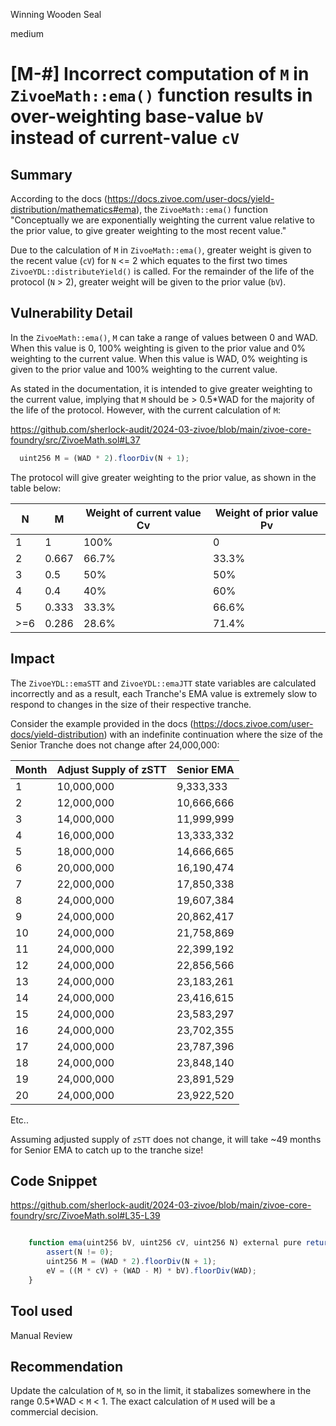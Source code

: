 Winning Wooden Seal

medium

# [M-#] Incorrect computation of `M` in `ZivoeMath::ema()` function results in over-weighting base-value `bV` instead of current-value `cV`

## Summary

According to the docs (https://docs.zivoe.com/user-docs/yield-distribution/mathematics#ema), the `ZivoeMath::ema()` function "Conceptually we are exponentially weighting the current value relative to the prior value, to give greater weighting to the most recent value."

Due to the calculation of `M` in `ZivoeMath::ema()`, greater weight is given to the recent value (`cV`) for `N` <= 2 which equates to the first two times `ZivoeYDL::distributeYield()` is called. For the remainder of the life of the protocol (`N` > 2), greater weight will be given to the prior value (`bV`).

## Vulnerability Detail

In the `ZivoeMath::ema()`, `M` can take a range of values between 0 and WAD. When this value is 0, 100% weighting is given to the prior value and 0% weighting to the current value. When this value is WAD, 0% weighting is given to the prior value and 100% weighting to the current value.

As stated in the documentation, it is intended to give greater weighting to the current value, implying that `M` should be > 0.5*WAD for the majority of the life of the protocol. However, with the current calculation of `M`:

https://github.com/sherlock-audit/2024-03-zivoe/blob/main/zivoe-core-foundry/src/ZivoeMath.sol#L37

```javascript
  uint256 M = (WAD * 2).floorDiv(N + 1);
```
The protocol will give greater weighting to the prior value, as shown in the table below:

| N           | M           | Weight of current value Cv | Weight of prior value Pv |
| ----------- | ----------- | -------------------------- | ------------------------ |
| 1           | 1           | 100%                       | 0
| 2           | 0.667       | 66.7%                      | 33.3%
| 3           | 0.5         | 50%                        | 50%
| 4           | 0.4         | 40%                        | 60%
| 5           | 0.333       | 33.3%                      | 66.6%
| >=6         | 0.286       | 28.6%                      | 71.4%


## Impact

The `ZivoeYDL::emaSTT` and `ZivoeYDL::emaJTT` state variables are calculated incorrectly and as a result, each Tranche's EMA value is extremely slow to respond to changes in the size of their respective tranche.

Consider the example provided in the docs (https://docs.zivoe.com/user-docs/yield-distribution) with an indefinite continuation where the size of the Senior Tranche does not change after 24,000,000:

| Month | Adjust Supply of zSTT | Senior EMA |
|-------|------------------------|------------|
| 1     | 10,000,000             | 9,333,333  |
| 2     | 12,000,000             | 10,666,666 |
| 3     | 14,000,000             | 11,999,999 |
| 4     | 16,000,000             | 13,333,332 |
| 5     | 18,000,000             | 14,666,665 |
| 6     | 20,000,000             | 16,190,474 |
| 7     | 22,000,000             | 17,850,338 |
| 8     | 24,000,000             | 19,607,384 |
| 9     | 24,000,000             | 20,862,417 |
| 10    | 24,000,000             | 21,758,869 |
| 11    | 24,000,000             | 22,399,192 |
| 12    | 24,000,000             | 22,856,566 |
| 13    | 24,000,000             | 23,183,261 |
| 14    | 24,000,000             | 23,416,615 |
| 15    | 24,000,000             | 23,583,297 |
| 16    | 24,000,000             | 23,702,355 |
| 17    | 24,000,000             | 23,787,396 |
| 18    | 24,000,000             | 23,848,140 |
| 19    | 24,000,000             | 23,891,529 |
| 20    | 24,000,000             | 23,922,520 |

Etc..

Assuming adjusted supply of `zSTT` does not change, it will take ~49 months for Senior EMA to catch up to the tranche size!

## Code Snippet

https://github.com/sherlock-audit/2024-03-zivoe/blob/main/zivoe-core-foundry/src/ZivoeMath.sol#L35-L39

```javascript

    function ema(uint256 bV, uint256 cV, uint256 N) external pure returns (uint256 eV) {
        assert(N != 0);
        uint256 M = (WAD * 2).floorDiv(N + 1);
        eV = ((M * cV) + (WAD - M) * bV).floorDiv(WAD);
    }

```

## Tool used

Manual Review

## Recommendation

Update the calculation of `M`, so in the limit, it stabalizes somewhere in the range 0.5*WAD < `M` < 1. The exact calculation of `M` used will be a commercial decision.